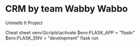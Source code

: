 # CRM by team Wabby Wabbo
Unimelb It Project

Cheat sheet
venv\Scripts\activate
$env:FLASK_APP = "flaskr"
$env:FLASK_ENV = "development"
flask run